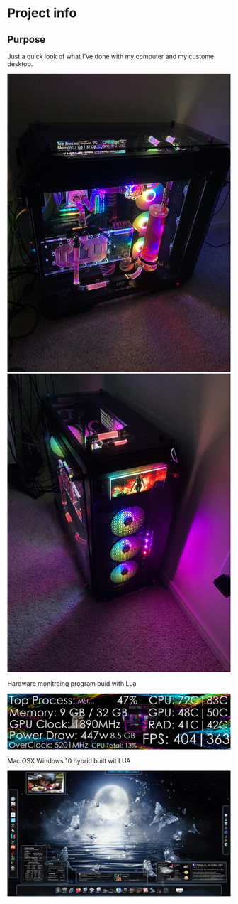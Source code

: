 # Project info

## Purpose
Just a quick look of what I've done with my computer and my custome desktop. 

<div align="center">
<img src="https://github.com/Sapphica/My_Computer/blob/main/stuff/side.jpg">
</div>

<div align="center">
<img src="https://github.com/Sapphica/My_Computer/blob/main/stuff/front.jpg">
</div>

Hardware monitroing program buid with Lua 

<div align="center">
<img src="https://github.com/Sapphica/My_Computer/blob/main/stuff/lcd.gif">
</div>

Mac OSX Windows 10 hybrid built wit LUA

<div align="center">
<img src="https://github.com/Sapphica/My_Computer/blob/main/stuff/shawnadesktop.jpg">
</div>

